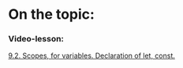 # On the topic:

### Video-lesson:

[9.2. Scopes, for variables. Declaration of let, const.](https://go.skillbox.ru/profession/profession-fullstack-js/js/10f6310d-bd76-410b-8a06-f7ad1c82b6ca/videolesson)
